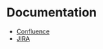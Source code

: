 # Documentation
- [Confluence](https://goismo-wiki.atlassian.net/wiki/spaces/SEQR/overview)
- [JIRA](https://goismo-wiki.atlassian.net/jira/software/projects/SEQR/boards/1)
